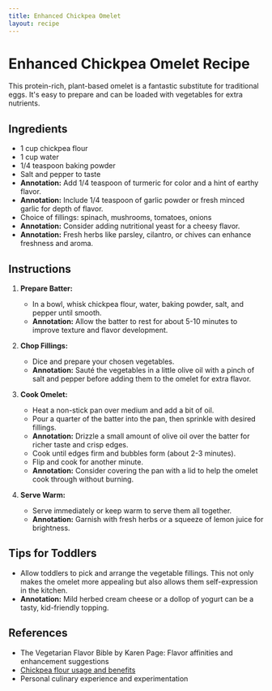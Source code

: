 ```yaml
---  
title: Enhanced Chickpea Omelet  
layout: recipe  
---  
```

  
# Enhanced Chickpea Omelet Recipe    
    
This protein-rich, plant-based omelet is a fantastic substitute for traditional eggs. It's easy to prepare and can be loaded with vegetables for extra nutrients.    
    
## Ingredients    
- 1 cup chickpea flour    
- 1 cup water    
- 1/4 teaspoon baking powder    
- Salt and pepper to taste    
- **Annotation:** Add 1/4 teaspoon of turmeric for color and a hint of earthy flavor.  
- **Annotation:** Include 1/4 teaspoon of garlic powder or fresh minced garlic for depth of flavor.  
- Choice of fillings: spinach, mushrooms, tomatoes, onions    
- **Annotation:** Consider adding nutritional yeast for a cheesy flavor.  
- **Annotation:** Fresh herbs like parsley, cilantro, or chives can enhance freshness and aroma.  
  
## Instructions    
1. **Prepare Batter:**    
   - In a bowl, whisk chickpea flour, water, baking powder, salt, and pepper until smooth.    
   - **Annotation:** Allow the batter to rest for about 5-10 minutes to improve texture and flavor development.  
  
2. **Chop Fillings:**    
   - Dice and prepare your chosen vegetables.    
   - **Annotation:** Sauté the vegetables in a little olive oil with a pinch of salt and pepper before adding them to the omelet for extra flavor.  
  
3. **Cook Omelet:**    
   - Heat a non-stick pan over medium and add a bit of oil.    
   - Pour a quarter of the batter into the pan, then sprinkle with desired fillings.    
   - **Annotation:** Drizzle a small amount of olive oil over the batter for richer taste and crisp edges.  
   - Cook until edges firm and bubbles form (about 2-3 minutes).    
   - Flip and cook for another minute.    
   - **Annotation:** Consider covering the pan with a lid to help the omelet cook through without burning.  
  
4. **Serve Warm:**    
   - Serve immediately or keep warm to serve them all together.    
   - **Annotation:** Garnish with fresh herbs or a squeeze of lemon juice for brightness.  
  
## Tips for Toddlers    
- Allow toddlers to pick and arrange the vegetable fillings. This not only makes the omelet more appealing but also allows them self-expression in the kitchen.    
- **Annotation:** Mild herbed cream cheese or a dollop of yogurt can be a tasty, kid-friendly topping.  
  
## References  
- The Vegetarian Flavor Bible by Karen Page: Flavor affinities and enhancement suggestions  
- [Chickpea flour usage and benefits](https://nutritiondata.self.com)  
- Personal culinary experience and experimentation  
